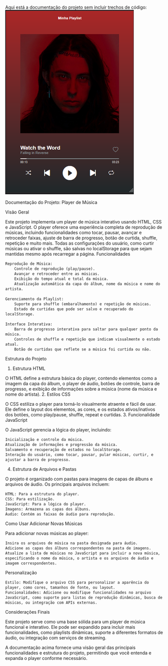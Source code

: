 Aqui está a documentação do projeto sem incluir trechos de código:
![Interface do Projeto](images/preview.png)



Documentação do Projeto: Player de Música

Visão Geral

Este projeto implementa um player de música interativo usando HTML, CSS e JavaScript. O player oferece uma experiência completa de reprodução de músicas, incluindo funcionalidades como tocar, pausar, avançar e retroceder faixas, ajuste de barra de progresso, botão de curtida, shuffle, repetição e muito mais. Todas as configurações do usuário, como curtir músicas ou ativar o shuffle, são salvas no localStorage para que sejam mantidas mesmo após recarregar a página.
Funcionalidades

    Reprodução de Música:
        Controle de reprodução (play/pause).
        Avançar e retroceder entre as músicas.
        Exibição do tempo atual e total da música.
        Atualização automática da capa do álbum, nome da música e nome do artista.

    Gerenciamento da Playlist:
        Suporte para shuffle (embaralhamento) e repetição de músicas.
        Estado de curtidas que pode ser salvo e recuperado do localStorage.

    Interface Interativa:
        Barra de progresso interativa para saltar para qualquer ponto da música.
        Controles de shuffle e repetição que indicam visualmente o estado atual.
        Botão de curtidas que reflete se a música foi curtida ou não.

Estrutura do Projeto
1. Estrutura HTML

O HTML define a estrutura básica do player, contendo elementos como a imagem da capa do álbum, o player de áudio, botões de controle, barra de progresso, e exibição de informações sobre a música (nome da música e nome do artista).
2. Estilos CSS

O CSS estiliza o player para torná-lo visualmente atraente e fácil de usar. Ele define o layout dos elementos, as cores, e os estados ativos/inativos dos botões, como play/pause, shuffle, repeat e curtidas.
3. Funcionalidade JavaScript

O JavaScript gerencia a lógica do player, incluindo:

    Inicialização e controle da música.
    Atualização de informações e progressão da música.
    Salvamento e recuperação de estados no localStorage.
    Interação do usuário, como tocar, pausar, pular músicas, curtir, e ajustar a barra de progresso.

4. Estrutura de Arquivos e Pastas

O projeto é organizado com pastas para imagens de capas de álbuns e arquivos de áudio. Os principais arquivos incluem:

    HTML: Para a estrutura do player.
    CSS: Para estilização.
    JavaScript: Para a lógica do player.
    Imagens: Armazena as capas dos álbuns.
    Áudio: Contém as faixas de áudio para reprodução.

Como Usar
Adicionar Novas Músicas

Para adicionar novas músicas ao player:

    Insira os arquivos de música na pasta designada para áudio.
    Adicione as capas dos álbuns correspondentes na pasta de imagens.
    Atualize a lista de músicas no JavaScript para incluir a nova música, especificando o nome da música, o artista e os arquivos de áudio e imagem correspondentes.

Personalização

    Estilo: Modifique o arquivo CSS para personalizar a aparência do player, como cores, tamanhos de fonte, ou layout.
    Funcionalidades: Adicione ou modifique funcionalidades no arquivo JavaScript, como suporte para listas de reprodução dinâmicas, busca de músicas, ou integração com APIs externas.

Considerações Finais

Este projeto serve como uma base sólida para um player de música funcional e interativo. Ele pode ser expandido para incluir mais funcionalidades, como playlists dinâmicas, suporte a diferentes formatos de áudio, ou integração com serviços de streaming.

A documentação acima fornece uma visão geral das principais funcionalidades e estrutura do projeto, permitindo que você entenda e expanda o player conforme necessário.
